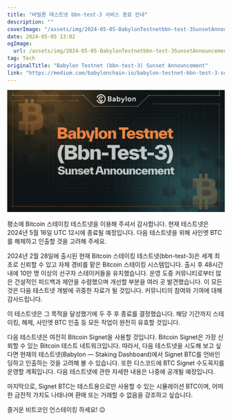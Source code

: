 ```yaml
---
title: "바빌론 테스트넷 bbn-test-3 서비스 종료 안내"
description: ""
coverImage: "/assets/img/2024-05-05-BabylonTestnetbbn-test-3SunsetAnnouncement_0.png"
date: 2024-05-05 13:02
ogImage: 
  url: /assets/img/2024-05-05-BabylonTestnetbbn-test-3SunsetAnnouncement_0.png
tag: Tech
originalTitle: "Babylon Testnet (bbn-test-3) Sunset Announcement"
link: "https://medium.com/babylonchain-io/babylon-testnet-bbn-test-3-sunset-announcement-8a45e0017d1f"
---
```



![BabylonTestnetbbn-test-3SunsetAnnouncement_0](/assets/img/2024-05-05-BabylonTestnetbbn-test-3SunsetAnnouncement_0.png)

평소에 Bitcoin 스테이킹 테스트넷을 이용해 주셔서 감사합니다. 현재 테스트넷은 2024년 5월 16일 UTC 12시에 종료될 예정입니다. 다음 테스트넷을 위해 사인엣 BTC를 해제하고 인출할 것을 고려해 주세요.

2024년 2월 28일에 출시된 현재 Bitcoin 스테이킹 테스트넷(bbn-test-3)은 세계 최초로 신뢰할 수 있고 자체 경비를 맡은 Bitcoin 스테이킹 시스템입니다. 출시 후 48시간 내에 10만 명 이상의 선구자 스테이커들을 유치했습니다. 운영 도중 커뮤니티로부터 많은 건설적인 피드백과 제안을 수렴했으며 개선할 부분을 여러 곳 발견했습니다. 이 모든 것은 다음 테스트넷 개발에 귀중한 자료가 될 것입니다. 커뮤니티의 참여와 기여에 대해 감사드립니다.

이 테스트넷은 그 목적을 달성했기에 두 주 후 종료를 결정했습니다. 해당 기간까지 스테이킹, 해제, 사인엣 BTC 인출 등 모든 작업이 완전히 유효할 것입니다.



다음 테스트넷은 여전히 Bitcoin Signet을 사용할 것입니다. Bitcoin Signet은 가장 신뢰할 수 있는 Bitcoin 테스트 네트워크입니다. 따라서, 다음 테스트넷을 시도해 보고 싶다면 현재의 테스트넷(Babylon — Staking Dashboard)에서 Signet BTC를 언바인딩하고 인출하는 것을 고려해 볼 수 있습니다. 또한 디스코드에 BTC Signet 수도꼭지를 운영할 계획입니다. 다음 테스트넷에 관한 자세한 내용은 나중에 공개될 예정입니다.

마지막으로, Signet BTC는 테스트용으로만 사용할 수 있는 시뮬레이션 BTC이며, 어떠한 금전적 가치도 나태나며 환매 또는 거래할 수 없음을 강조하고 싶습니다.

즐거운 비트코인 언스테이킹 하세요! 😉